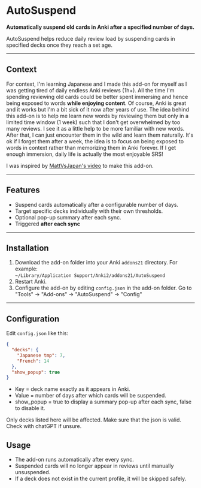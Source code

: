 # AutoSuspend

**Automatically suspend old cards in Anki after a specified number of days.**  

AutoSuspend helps reduce daily review load by suspending cards in specified decks once they reach a set age.

---

## Context

For context, I'm learning Japanese and I made this add-on for myself as I was getting tired of daily endless Anki reviews (1h+). All the time I'm spending reviewing old cards could be better spent immersing and hence being exposed to words **while enjoying content**. Of course, Anki is great and it works but I'm a bit sick of it now after years of use. The idea behind this add-on is to help me learn new words by reviewing them but only in a limited time window (1 week) such that I don't get overwhelmed by too many reviews. I see it as a little help to be more familiar with new words. After that, I can just encounter them in the wild and learn them naturally. It's ok if I forget them after a week, the idea is to focus on being exposed to words in context rather than memorizing them in Anki forever. If I get enough immersion, daily life is actually the most enjoyable SRS!

I was inspired by [MattVsJapan's video](https://youtu.be/u3sqHvdpBwM?si=JnWrAofiknKpGEuN) to make this add-on.


---

## Features

- Suspend cards automatically after a configurable number of days.
- Target specific decks individually with their own thresholds.
- Optional pop-up summary after each sync.
- Triggered **after each sync**

---

## Installation

1. Download the add-on folder into your Anki `addons21` directory. For example:  
   `~/Library/Application Support/Anki2/addons21/AutoSuspend`
2. Restart Anki.
3. Configure the add-on by editing `config.json` in the add-on folder. Go to "Tools" -> "Add-ons" -> "AutoSuspend" -> "Config"

---

## Configuration

Edit `config.json` like this:

```json
{
  "decks": {
    "Japanese tmp": 7,
    "French": 14
  },
  "show_popup": true
}
```

- Key = deck name exactly as it appears in Anki.
- Value = number of days after which cards will be suspended.
- show_popup = true to display a summary pop-up after each sync, false to disable it.

Only decks listed here will be affected.
Make sure that the json is valid. Check with chatGPT if unsure.

## Usage

- The add-on runs automatically after every sync.
- Suspended cards will no longer appear in reviews until manually unsuspended.
- If a deck does not exist in the current profile, it will be skipped safely.
